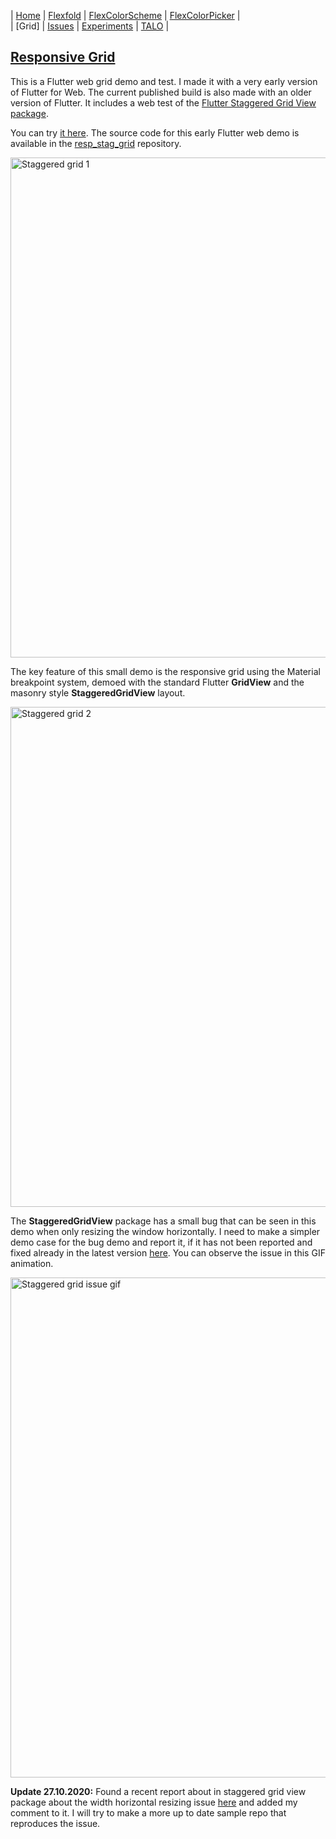 | [Home](README)   | [Flexfold](flexfold) | [FlexColorScheme](colorscheme) | [FlexColorPicker](colorpicker) |  
| [Grid]           | [Issues](issues)     | [Experiments](experiments)     | [TALO](talo)                   |

## [Responsive Grid](http://rydmike.com/gridtest)

This is a Flutter web grid demo and test. I made it with a very early version of Flutter for Web. The current 
published build is also made with an older version of Flutter. It includes a web test
of the [Flutter Staggered Grid View package](https://pub.dev/packages/flutter_staggered_grid_view).

You can try [it here](http://rydmike.com/gridtest/#/). The source code for this early Flutter web demo
is available in the [resp_stag_grid](https://github.com/rydmike/resp_stag_grid) repository. 

<img src="https://rydmike.com/assets/stag_grid1.png?raw=true" alt="Staggered grid 1" width="800"/>

The key feature of this small demo is the responsive grid using the Material breakpoint system,
demoed with the standard Flutter **GridView** and the masonry style **StaggeredGridView** layout.

<img src="https://rydmike.com/assets/stag_grid2.png?raw=true" alt="Staggered grid 2" width="800"/>

The **StaggeredGridView** package has a small bug that can be seen in this demo when only resizing the
window horizontally. I need to make a simpler demo case for the bug demo and report it, if it has not been
reported and fixed already in the latest version [here](https://github.com/letsar/flutter_staggered_grid_view).
You can observe the issue in this GIF animation.

<img src="https://rydmike.com/assets/StagGridIssueDemo1.gif?raw=true" alt="Staggered grid issue gif" width="800"/>

**Update 27.10.2020:** Found a recent report about in staggered grid view package about the width horizontal
resizing issue [here](https://github.com/letsar/flutter_staggered_grid_view/issues/138) and added my 
comment to it. I will try to make a more up to date sample repo that reproduces the issue.

